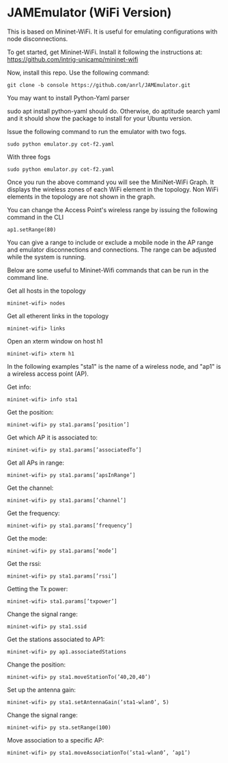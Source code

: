 # JAMEmulator (WiFi Version)

This is based on Mininet-WiFi. It is useful for emulating
configurations with node disconnections. 

To get started, get Mininet-WiFi. Install it following the instructions
at: https://github.com/intrig-unicamp/mininet-wifi

Now, install this repo. Use the following command:

    git clone -b console https://github.com/anrl/JAMEmulator.git

You may want to install Python-Yaml parser

sudo apt install python-yaml should do. Otherwise,
do aptitude search yaml and it should show the package to install for
your Ubuntu version.

Issue the following command to run the emulator with two fogs.

    sudo python emulator.py cot-f2.yaml

With three fogs

    sudo python emulator.py cot-f2.yaml


Once you run the above command you will see the MiniNet-WiFi Graph. It
displays the wireless zones of each WiFi element in the topology. Non
WiFi elements in the topology are not shown in the graph.

You can change the Access Point's wireless range by issuing the
following command in the CLI

    ap1.setRange(80)
    
You can give a range to include or exclude a mobile node in the AP
range and emulator disconnections and connections. The range can be
adjusted while the system is running.






Below are some useful to Mininet-Wifi commands that can be run in the command line. 

Get all hosts in the topology

    mininet-wifi> nodes

Get all etherent links in the topology

    mininet-wifi> links

Open an xterm window on host h1

    mininet-wifi> xterm h1


In the following examples "sta1" is the name of a wireless node, and "ap1" is a wireless access point (AP).    

Get info: 

    mininet-wifi> info sta1

Get the position: 

    mininet-wifi> py sta1.params[’position’]

Get which AP it is associated to: 

    mininet-wifi> py sta1.params[’associatedTo’]

Get all APs in range: 

    mininet-wifi> py sta1.params[’apsInRange’]

Get the channel: 

    mininet-wifi> py sta1.params[’channel’]

Get the frequency: 

    mininet-wifi> py sta1.params[’frequency’]

Get the mode: 

    mininet-wifi> py sta1.params[’mode’]

Get the rssi: 

    mininet-wifi> py sta1.params[’rssi’]

Getting the Tx power: 

    mininet-wifi> sta1.params[’txpower’]

Change the signal range: 

    mininet-wifi> py sta1.ssid

Get the stations associated to AP1:

    mininet-wifi> py ap1.associatedStations

Change the position:
    
    mininet-wifi> py sta1.moveStationTo(’40,20,40’)
    
Set up the antenna gain: 

    mininet-wifi> py sta1.setAntennaGain(’sta1-wlan0’, 5)
    
Change the signal range:

    mininet-wifi> py sta.setRange(100)
    
Move association to a specific AP:

    mininet-wifi> py sta1.moveAssociationTo(’sta1-wlan0’, ’ap1’)
